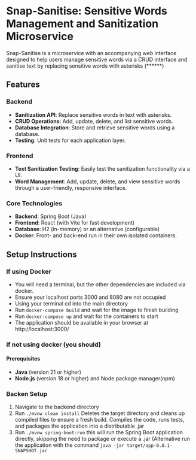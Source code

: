 # Snap-Sanitise: Sensitive Words Management and Sanitization Microservice

Snap-Sanitise is a microservice with an accompanying web interface designed to help users manage sensitive words via a CRUD interface and sanitise text by replacing sensitive words with asterisks (******)

## Features

### Backend
- **Sanitization API**: Replace sensitive words in text with asterisks.
- **CRUD Operations**: Add, update, delete, and list sensitive words.
- **Database Integration**: Store and retrieve sensitive words using a database.
- **Testing**: Unit tests for each application layer.

### Frontend
- **Text Sanitization Testing**: Easily test the sanitization functionality via a UI.
- **Word Management**: Add, update, delete, and view sensitive words through a user-friendly, responsive interface.

### Core Technologies
- **Backend**: Spring Boot (Java)
- **Frontend**: React (with Vite for fast development)
- **Database**: H2 (in-memory) or an alternative (configurable)
- **Docker**: Front- and back-end run in their own isolated containers.

## Setup Instructions

### If using Docker
- You will need a terminal, but the other dependencies are included via docker.
- Ensure your localhost ports 3000 and 8080 are not occupied
- Using your terminal cd into the main directory
- Run `docker-compose build` and wait for the image to finish building
- Run `docker-compose up` and wait for the containers to start
- The application should be available in your browser at http://localhost:3000/

### If not using docker (you should)
#### Prerequisites
- **Java** (version 21 or higher)
- **Node.js** (version 18 or higher) and Node package manager(npm)

### Backen Setup
1. Navigate to the backend directory
2. Run `./mvnw clean install` Deletes the target directory and cleans up compiled files to ensure a fresh build. Compiles the code, runs tests, and packages the application into a distributable .jar
3. Run `./mvnw spring-boot:run` this will run the Spring Boot application directly, skipping the need to package or execute a .jar (Alternative run the application with the command `java -jar target/app-0.0.1-SNAPSHOT.jar`

